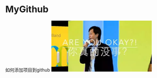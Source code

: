 # MyGithub
如何添加项目到github
![image](https://github.com/ainiyiwan/MyGithub/blob/master/images/areyouok.jpg)
